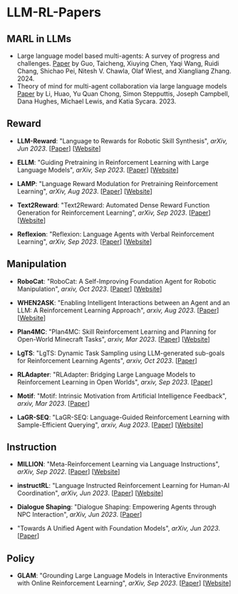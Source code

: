 # LLM-RL-Papers

## MARL in LLMs
* Large language model based multi-agents: A survey of progress and challenges. [Paper](https://arxiv.org/pdf/2402.01680) by Guo, Taicheng, Xiuying Chen, Yaqi Wang, Ruidi Chang, Shichao Pei, Nitesh V. Chawla, Olaf Wiest, and Xiangliang Zhang. 2024.
* Theory of mind for multi-agent collaboration via large language models [Paper](https://arxiv.org/pdf/2310.10701) by Li, Huao, Yu Quan Chong, Simon Stepputtis, Joseph Campbell, Dana Hughes, Michael Lewis, and Katia Sycara. 2023.

## Reward 
* **LLM-Reward**: "Language to Rewards for Robotic Skill Synthesis", *arXiv, Jun 2023*. [[Paper](https://arxiv.org/abs/2306.08647)] [[Website](https://language-to-reward.github.io/)]

* **ELLM**: "Guiding Pretraining in Reinforcement Learning with Large Language Models", *arXiv, Sep 2023*. [[Paper](https://arxiv.org/abs/2302.06692)] [[Website](https://github.com/yuqingd/ellm.)]

* **LAMP**: "Language Reward Modulation for Pretraining Reinforcement Learning", *arXiv, Aug 2023*. [[Paper](https://arxiv.org/abs/2308.12270)] [[Website](https://github.com/ademiadeniji/lamp)]
* **Text2Reward**: "Text2Reward: Automated Dense Reward Function Generation for Reinforcement Learning", *arXiv, Sep 2023*. [[Paper](https://arxiv.org/abs/2309.11489)] [[Website](https://text-to-reward.github.io/)]
* **Reflexion**: "Reflexion: Language Agents with Verbal Reinforcement Learning", *arXiv, Sep 2023*. [[Paper](https://arxiv.org/abs/2303.11366)] [[Website](https://github.com/noahshinn/reflexion)]


## Manipulation
* **RoboCat**: "RoboCat: A Self-Improving Foundation Agent for Robotic Manipulation", *arxiv, Oct 2023*. [[Paper](https://arxiv.org/pdf/2303.11366.pdf)]  [[Website](https://www.deepmind.com/blog/robocat-a-self-improving-robotic-agent)]

* **WHEN2ASK**: "Enabling Intelligent Interactions between an Agent and an LLM: A Reinforcement Learning Approach", *arxiv, Aug 2023*. [[Paper](https://arxiv.org/abs/2306.03604)]  [[Website](https://github.com/ZJLAB-AMMI/LLM4RL)]

* **Plan4MC**: "Plan4MC: Skill Reinforcement Learning and Planning for Open-World Minecraft Tasks", *arxiv, Mar 2023*. [[Paper](https://arxiv.org/abs/2303.16563)]  [[Website](https://sites.google.com/view/plan4mc)]

* **LgTS**: "LgTS: Dynamic Task Sampling using LLM-generated sub-goals for Reinforcement Learning Agents", *arxiv, Oct 2023*. [[Paper](https://arxiv.org/abs/2310.09454)] 

* **RLAdapter**: "RLAdapter: Bridging Large Language Models to Reinforcement Learning in Open Worlds", *arxiv, Sep 2023*. [[Paper](https://arxiv.org/abs/2309.17176)]  

* **Motif**: "Motif: Intrinsic Motivation from Artificial Intelligence Feedback", *arxiv, Mar 2023*. [[Paper](https://arxiv.org/abs/2310.00166)]

* **LaGR-SEQ**: "LaGR-SEQ: Language-Guided Reinforcement Learning with Sample-Efficient Querying", *arxiv, Aug 2023*. [[Paper](https://arxiv.org/abs/2308.13542)]  [[Website](https://github.com/GKthom/LaGRSEQ)]

## Instruction
* **MILLION**: "Meta-Reinforcement Learning via Language Instructions", *arXiv, Sep 2022*. [[Paper](https://arxiv.org/abs/2209.04924)] [[Website](https://tumi6robot.wixsite.com/million)]

* **instructRL**: "Language Instructed Reinforcement Learning for Human-AI Coordination", *arXiv, Jun 2023*. [[Paper](https://arxiv.org/abs/2304.07297)] [[Website](https://github.com/hengyuan-hu/instruct-rl)]

* **Dialogue Shaping**: "Dialogue Shaping: Empowering Agents through NPC Interaction", *arXiv, Jun 2023*. [[Paper](https://arxiv.org/abs/2307.15833)] 

* "Towards A Unified Agent with Foundation Models", *arXiv, Jun 2023*. [[Paper](https://arxiv.org/abs/2307.09668)] 

## Policy
* **GLAM**: "Grounding Large Language Models in Interactive Environments with Online Reinforcement Learning", *arXiv, Sep 2023*. [[Paper](https://arxiv.org/abs/2302.02662)] [[Website](https://github.com/flowersteam/Grounding_LLMs_with_online_RL)]

